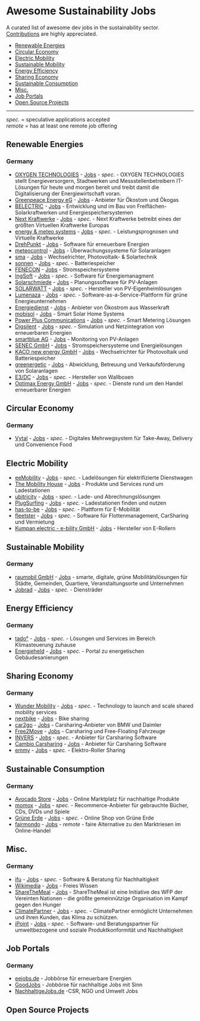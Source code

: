# Awesome Sustainability Jobs

A curated list of awesome dev jobs in the sustainability sector.\
[Contributions](https://github.com/pogopaule/awesome-sustainability-jobs/blob/main/CONTRIBUTING.md) are highly appreciated.

- [Renewable Energies](#renewable-energies)
- [Circular Economy](#circular-economy)
- [Electric Mobility](#electric-mobility)
- [Sustainable Mobility](#sustainable-mobility)
- [Energy Efficiency](#energy-efficiency)
- [Sharing Economy](#sharing-economy)
- [Sustainable Consumption](#sustainable-consumption)
- [Misc.](#misc)
- [Job Portals](#job-portals)
- [Open Source Projects](#open-source-projects)

---

*spec.* = speculative applications accepted\
*remote* = has at least one remote job offering

## Renewable Energies

### Germany

- [OXYGEN TECHNOLOGIES](https://www.oxygen-technologies.de/) - [Jobs](https://www.oxygen-technologies.de/ueber-uns/jobs/) - *spec.* - OXYGEN TECHNOLOGIES stellt Energieversorgern, Stadtwerken und Messstellenbetreibern IT-Lösungen für heute und morgen bereit und treibt damit die Digitalisierung der Energiewirtschaft voran.
- [Greenpeace Energy eG](https://www.greenpeace-energy.de) - [Jobs](https://www.greenpeace-energy.de/ueber-uns/karriere.html) - Anbieter für Ökostom und Ökogas
- [BELECTRIC](https://belectric.com/de/) - [Jobs](https://belectric.com/de/karriere/) - Entwicklung und im Bau von Freiflächen-Solarkraftwerken und Energiespeichersystemen
- [Next Kraftwerke](https://www.next-kraftwerke.de/) - [Jobs](https://www.next-kraftwerke.de/jobs) - *spec.* - Next Kraftwerke betreibt eines der größten Virtuellen Kraftwerke Europas
- [energy & meteo systems](https://www.energymeteo.de) - [Jobs](https://www.energymeteo.de/ueber_uns/jobs.php) - *spec.* - Leistungsprognosen und Virtuelle Kraftwerke
- [DrehPunkt](https://drehpunkt.de) - [Jobs](https://drehpunkt.de/jobs/) - Software für erneuerbare Energien
- [meteocontrol](https://www.meteocontrol.com) - [Jobs](https://www.meteocontrol.com/karriere/stellenangebote/) - Überwachungssysteme für Solaranlagen
- [sma](https://www.sma.de/) - [Jobs](https://www.sma.jobs/go/Stellenangebote/3798401/) - Wechselrichter, Photovoltaik- & Solartechnik
- [sonnen](https://sonnen.de/) - [Jobs](https://jobs.sonnen.de/) - *spec.* - Batteriespeicher
- [FENECON](https://fenecon.de) - [Jobs](https://www1.fenecon.de/karriere/) - Stromspeichersysteme
- [IngSoft](https://energiemanagement.ingsoft.de/) - [Jobs](https://energiemanagement.ingsoft.de/de/karriere.html) - *spec.* - Software für Energiemanagment
- [Solarschmiede](https://www.solarschmiede.de) - [Jobs](https://www.solarschmiede.de/de/karriere/) - Planungssoftware für PV-Anlagen
- [SOLARWATT](https://www.solarwatt.de/) - [Jobs](https://www.solarwatt.de/ueber-uns/karriere#engineering) - *spec.* - Hersteller von PV-Eigenheimlösungen
- [Lumenaza](https://www.lumenaza.de/) - [Jobs](https://www.lumenaza.de/de/jobs/) - *spec.* - Software-as-a-Service-Plattform für grüne Energieunternehmen
- [Energiedienst](https://www.energiedienst.de/) - [Jobs](https://www.energiedienst.de/karriere/offene-stellen/) - Anbieter von Ökostrom aus Wasserkraft
- [mobisol](http://www.plugintheworld.com/) - [Jobs](https://plugintheworld.com/careers/) - Smart Solar Home Systems
- [Power Plus Communications](https://www.ppc-ag.de) - [Jobs](https://www.ppc-ag.de/karriere/) - *spec.* - Smart Metering Lösungen
- [Digsilent](https://www.digsilent.de/de/home.html) - [Jobs](https://www.digsilent.de/de/stellenangebote.html) - *spec.* - Simulation und Netzintegration von erneuerbaren Energien
- [smartblue AG](http://www.smartblue.de) - [Jobs](https://www.smartblue.de/jobs/) - Monitoring von PV-Anlagen
- [SENEC GmbH](https://www.senec.com) - [Jobs](https://senec-jobs.personio.de/) - Stromspeicher­systeme und Energielösungen
- [KACO new energy GmbH](https://kaco-newenergy.com) - [Jobs](https://kaco-newenergy.com/de/karriere/stellenangebote/) - Wechselrichter für Photovoltaik und Batteriespeicher
- [greenergetic](https://www.greenergetic.de) - [Jobs](https://www.greenergetic.de/unternehmen/werde-ein-teil-von-greenergetic) - Abwicklung, Betreuung und Verkaufsförderung von Solaranlagen
- [E3/DC](https://www.e3dc.com/) - [Jobs](https://www.e3dc.com/unternehmen/karriere/) - *spec.* - Hersteller von Wallboxen
- [Optimax Energy GmbH](https://www.optimax-energy.de) - [Jobs](https://www.optimax-energy.de/index.php/karriere) - *spec.* - Dienste rund um den Handel erneuerbarer Energien

## Circular Economy

### Germany

- [Vytal](https://www.vytal.org/) - [Jobs](https://www.vytal.org/jobs) - *spec.* - Digitales Mehrwegsystem für Take-Away, Delivery und Convenience Food

## Electric Mobility

- [eeMobility](https://www.ee-mobility.com) - [Jobs](https://ee-mobility.com/karriere/) - *spec.* - Ladelösungen für elektrifizierte Dienstwagen
- [The Mobility House](https://www.mobilityhouse.com) - [Jobs](https://www.mobilityhouse.com/de_de/karriere) - Produkte und Services rund um Ladestationen
- [ubitricity](https://www.ubitricity.com) - [Jobs](https://www.ubitricity.com/jobs/) - *spec.* - Lade- und Abrechnungslösungen
- [PlugSurfing](https://www.plugsurfing.com) - [Jobs](https://www.plugsurfing.com/career) - *spec.* - Ladestationen finden und nutzen
- [has-to-be](https://has-to-be.com) - [Jobs](https://has-to-be.com/de/karriere/) - *spec.* - Plattform für E-Mobilität
- [fleetster](https://www.fleetster.de) - [Jobs](https://www.fleetster.de/fleetster-team) - *spec.* - Software für Flottenmanagement, CarSharing und Vermietung
- [Kumpan electric - e-bility GmbH](https://www.kumpan-electric.com/) - [Jobs](https://www.kumpan-electric.com/karriere/) - Hersteller von E-Rollern

## Sustainable Mobility

### Germany

- [raumobil GmbH](https://www.raumobil.com) - [Jobs](https://www.raumobil.com/jobs) - smarte, digitale, grüne Mobilitätslösungen für Städte, Gemeinden, Quartiere, Veranstaltungsorte und Unternehmen
- [Jobrad](https://www.jobrad.org) - [Jobs](https://www.jobrad.org/ueber-uns/karriere.html) - *spec.* - Diensträder

## Energy Efficiency

### Germany

- [tado°](https://www.tado.com/) - [Jobs](https://www.tado.com/de-de/arbeiten-bei-tado) - *spec.* - Lösungen und Services im Bereich Klimasteuerung zuhause
- [Energieheld](https://www.energieheld.de/) - [Jobs](https://www.energieheld.de/ueber-uns/karriere/jobs) - *spec.* - Portal zu energetischen Gebäudesanierungen

## Sharing Economy

### Germany

- [Wunder Mobility](https://www.wundermobility.com/) - [Jobs](https://www.wundermobility.com/careers/jobs) - *spec.* - Technology to launch and scale shared mobility services
- [nextbike](https://www.nextbike.de) - [Jobs](https://www.nextbike.net/jobs/) - Bike sharing
- [car2go](https://www.share-now.com/de/de/) - [Jobs](https://boards.greenhouse.io/joinsharenow) -
 Carsharing-Anbieter von BMW und Daimler
- [Free2Move](https://www.free2move.com) - [Jobs](https://www.free2move.com/de-DE/job-offers) - Carsharing und Free-Floating Fahrzeuge
- [INVERS](https://invers.com) - [Jobs](https://invers.com/de/karriere/) - *spec.* - Anbieter für Carsharing Software
- [Cambio Carsharing](https://www.cambio-carsharing.de/) - [Jobs](https://www.cambio-carsharing.de/cms/carsharing/de/1/cms?cms_knschluessel=JOBS) - Anbieter für Carsharing Software
- [emmy](https://emmy-sharing.de/) - [Jobs](https://emmy-sharing.de/stellenangebote/) - *spec.* - Elektro-Roller Sharing

## Sustainable Consumption

### Germany

- [Avocado Store](https://www.avocadostore.de/) - [Jobs](https://www.avocadostore.de/jobs) - Online Marktplatz für nachhaltige Produkte
- [momox](https://www.momox.de/) - [Jobs](https://momox-jobs.dvinci.de/de/jobs) - *spec.* - Recommerce-Anbieter für gebrauchte Bücher, CDs, DVDs und Spiele
- [Grüne Erde](https://www.grueneerde.com) - [Jobs](https://karriere.grueneerde.com/jobs/) - *spec.* - Online Shop von Grüne Erde
- [fairmondo](https://www.fairmondo.de) - [Jobs](https://www.fairmondo.de/jobs) - *remote* - faire Alternative zu den Marktriesen im Online-Handel


## Misc.

### Germany

- [ifu](https://www.ifu.com/) - [Jobs](https://www.ifu.com/karriere/) - *spec.* - Software & Beratung für Nachhaltigkeit
- [Wikimedia](https://www.wikimedia.de/) - [Jobs](https://wikimedia-deutschland.career.softgarden.de/) - Freies Wissen
- [ShareTheMeal](https://sharethemeal.org/de) - [Jobs](https://angel.co/company/sharethemeal-1/jobs) - ShareTheMeal ist eine Initiative des WFP der Vereinten Nationen - die größte gemeinnützige Organisation im Kampf gegen den Hunger
- [ClimatePartner](https://www.climatepartner.com/de) - [Jobs](https://www.climatepartner.com/de/karriere) - *spec.* - ClimatePartner ermöglicht Unternehmen und ihren Kunden, das Klima zu schützen.
- [iPoint](https://www.ipoint-systems.com/de/) - [Jobs](https://www.ipoint-systems.com/de/careers/) - *spec.* - Software- und Beratungspartner für umweltbezogene und soziale Produktkonformität und Nachhaltigkeit

## Job Portals

### Germany

- [eejobs.de](https://www.eejobs.de/) - Jobbörse für erneuerbare Energien
- [GoodJobs](https://goodjobs.eu/de) - Jobbörse für nachhaltige Jobs mit Sinn
- [NachhaltigeJobs.de](https://www.nachhaltigejobs.de/) -CSR, NGO und Umwelt Jobs

## Open Source Projects
